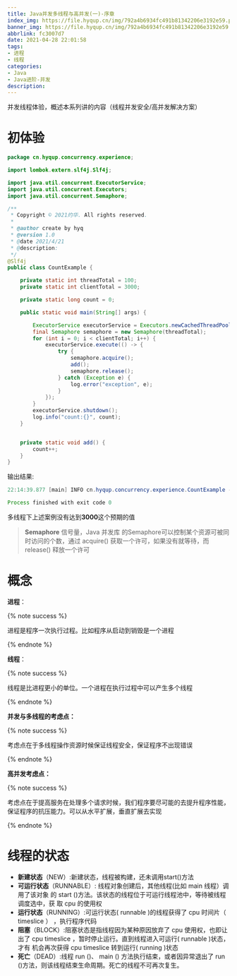 ```yaml
---
title: Java并发多线程与高并发(一)-序章
index_img: https://file.hyqup.cn/img/792a4b6934fc491b81342206e3192e59.png
banner_img: https://file.hyqup.cn/img/792a4b6934fc491b81342206e3192e59.png
abbrlink: fc3007d7
date: 2021-04-28 22:01:58
tags:
- 进程
- 线程
categories:
- Java
- Java进阶-并发
description: 
---
```


并发线程体验，概述本系列讲的内容（线程并发安全/高并发解决方案）

<!-- more -->

# 初体验

```java
package cn.hyqup.concurrency.experience;

import lombok.extern.slf4j.Slf4j;

import java.util.concurrent.ExecutorService;
import java.util.concurrent.Executors;
import java.util.concurrent.Semaphore;

/**
 * Copyright © 2021灼华. All rights reserved.
 *
 * @author create by hyq
 * @version 1.0
 * @date 2021/4/21
 * @description:
 */
@Slf4j
public class CountExample {

    private static int threadTotal = 100;
    private static int clientTotal = 3000;

    private static long count = 0;

    public static void main(String[] args) {

        ExecutorService executorService = Executors.newCachedThreadPool();
        final Semaphore semaphore = new Semaphore(threadTotal);
        for (int i = 0; i < clientTotal; i++) {
            executorService.execute(() -> {
                try {
                    semaphore.acquire();
                    add();
                    semaphore.release();
                } catch (Exception e) {
                    log.error("exception", e);
                }
            });
        }
        executorService.shutdown();
        log.info("count:{}", count);
    }


    private static void add() {
        count++;
    }
}

```

输出结果:

```java
22:14:39.877 [main] INFO cn.hyqup.concurrency.experience.CountExample - count:2958

Process finished with exit code 0
```

多线程下上述案例没有达到**3000**这个预期的值

> **Semaphore** 信号量，Java 并发库 的Semaphore可以控制某个资源可被同时访问的个数，通过 acquire() 获取一个许可，如果没有就等待，而 release() 释放一个许可

# 概念

**进程**：

{% note success %}

进程是程序一次执行过程。比如程序从启动到销毁是一个进程

{% endnote %}

**线程**：

{% note success %}

线程是比进程更小的单位。一个进程在执行过程中可以产生多个线程

{% endnote %}

**并发与多线程的考虑点：**

{% note success %}

考虑点在于多线程操作资源时候保证线程安全，保证程序不出现错误

{% endnote %}

**高并发考虑点：**

{% note success %}

考虑点在于提高服务在处理多个请求时候，我们程序要尽可能的去提升程序性能，保证程序的抗压能力。可以从水平扩展，垂直扩展去实现

{% endnote %}

# 线程的状态

- **新建状态**（NEW）:新建状态，线程被构建，还未调用start()方法
- **可运行状态**（RUNNABLE）: 线程对象创建后，其他线程(比如 main 线程）调用了该对象 的 start ()方法。该状态的线程位于可运行线程池中，等待被线程调度选中，获 取 cpu 的使用权
- **运行状态**（RUNNING）:可运行状态( runnable )的线程获得了 cpu 时间片（ timeslice ） ，执行程序代码
- **阻塞**（BLOCK）:阻塞状态是指线程因为某种原因放弃了 cpu 使用权，也即让出了 cpu timeslice ，暂时停止运行。直到线程进入可运行( runnable )状态，才有 机会再次获得 cpu timeslice 转到运行( running )状态
- **死亡**（DEAD）:线程 run ()、 main () 方法执行结束，或者因异常退出了 run ()方法，则该线程结束生命周期。死亡的线程不可再次复生。